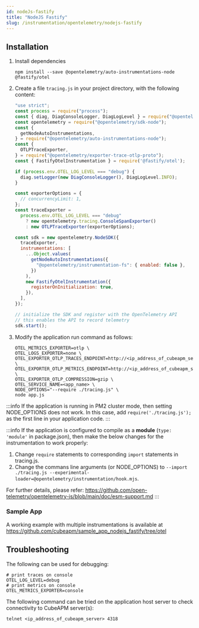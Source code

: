 ```yaml
---
id: nodeJs-fastify
title: "NodeJS Fastify"
slug: /instrumentation/opentelemetry/nodejs-fastify
---
```


## Installation

1. Install dependencies

   ```shell
   npm install --save @opentelemetry/auto-instrumentations-node @fastify/otel
   ```

1. Create a file `tracing.js` in your project directory, with the following content:

   ```javascript title="tracing.js"
   "use strict";
   const process = require("process");
   const { diag, DiagConsoleLogger, DiagLogLevel } = require("@opentelemetry/api");
   const opentelemetry = require("@opentelemetry/sdk-node");
   const {
     getNodeAutoInstrumentations,
   } = require("@opentelemetry/auto-instrumentations-node");
   const {
     OTLPTraceExporter,
   } = require("@opentelemetry/exporter-trace-otlp-proto");
   const { FastifyOtelInstrumentation } = require('@fastify/otel');

   if (process.env.OTEL_LOG_LEVEL === "debug") {
     diag.setLogger(new DiagConsoleLogger(), DiagLogLevel.INFO);
   }

   const exporterOptions = {
     // concurrencyLimit: 1,
   };
   const traceExporter =
     process.env.OTEL_LOG_LEVEL === "debug"
       ? new opentelemetry.tracing.ConsoleSpanExporter()
       : new OTLPTraceExporter(exporterOptions);

   const sdk = new opentelemetry.NodeSDK({
     traceExporter,
     instrumentations: [
       ...Object.values(
         getNodeAutoInstrumentations({
           "@opentelemetry/instrumentation-fs": { enabled: false },
         })
       ),
       new FastifyOtelInstrumentation({
         registerOnInitialization: true,
       }),
     ],
   });

   // initialize the SDK and register with the OpenTelemetry API
   // this enables the API to record telemetry
   sdk.start();
   ```

1. Modify the application run command as follows:

   ```shell
   OTEL_METRICS_EXPORTER=otlp \
   OTEL_LOGS_EXPORTER=none \
   OTEL_EXPORTER_OTLP_TRACES_ENDPOINT=http://<ip_address_of_cubeapm_server>:4318/v1/traces \
   OTEL_EXPORTER_OTLP_METRICS_ENDPOINT=http://<ip_address_of_cubeapm_server>:3130/api/metrics/v1/save/otlp \
   OTEL_EXPORTER_OTLP_COMPRESSION=gzip \
   OTEL_SERVICE_NAME=<app_name> \
   NODE_OPTIONS="--require ./tracing.js" \
   node app.js
   ```

:::info
If the application is running in PM2 cluster mode, then setting NODE_OPTIONS does not work. In this case, add `require('./tracing.js');` as the first line in your application code.
:::

:::info
If the application is configured to compile as a **module** (`type: 'module'` in package.json), then make the below changes for the instrumentation to work properly:

<!--
module => ESM module (mjs)
default => commonjs (cjs)

The most prominently difference in a module is usually that `import` is used instead of `require`. However, if the project uses typescript, it will use `import` and typescript compiler can still compile it to cjs or mjs depending on configuration in tsconfig.json. So, detecting final type gets a bit tricky with typescript. See the OpenTelemetry documentation link below for more details. Also see: https://github.com/open-telemetry/opentelemetry-js-contrib/issues/1849 -->

1. Change `require` statements to corresponding `import` statements in tracing.js.
2. Change the commans line arguments (or NODE_OPTIONS) to `--import ./tracing.js --experimental-loader=@opentelemetry/instrumentation/hook.mjs`.

For further details, please refer: https://github.com/open-telemetry/opentelemetry-js/blob/main/doc/esm-support.md
:::

### Sample App

A working example with multiple instrumentations is available at https://github.com/cubeapm/sample_app_nodejs_fastify/tree/otel

## Troubleshooting

The following can be used for debugging:

```shell
# print traces on console
OTEL_LOG_LEVEL=debug
# print metrics on console
OTEL_METRICS_EXPORTER=console
```

The following command can be tried on the application host server to check connectivity to CubeAPM server(s):

```shell
telnet <ip_address_of_cubeapm_server> 4318
```
